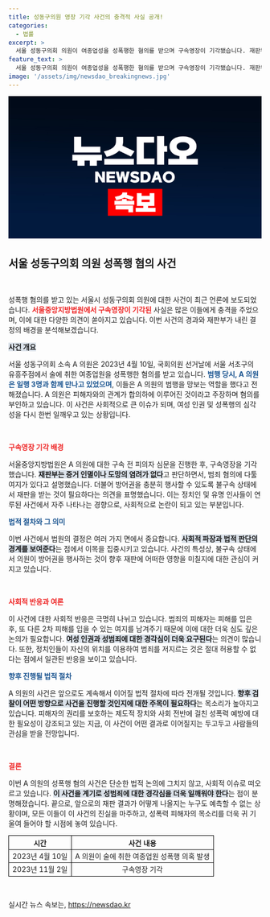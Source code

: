 ```yaml
---
title: 성동구의원 영장 기각 사건의 충격적 사실 공개!
categories:
  - 법률
excerpt: >
  서울 성동구의회 의원이 여종업성을 성폭행한 혐의를 받으며 구속영장이 기각됐습니다. 재판부는 방어권 보장을 이유로 불구속 결정을 내렸지만, 사건의 진실은 여전히 논란의 중심에 있습니다. 클릭해서 자세히 알아보세요!
feature_text: >
  서울 성동구의회 의원이 여종업성을 성폭행한 혐의를 받으며 구속영장이 기각됐습니다. 재판부는 방어권 보장을 이유로 불구속 결정을 내렸지만, 사건의 진실은 여전히 논란의 중심에 있습니다. 클릭해서 자세히 알아보세요!
image: '/assets/img/newsdao_breakingnews.jpg'
---
```


<p><img src="/assets/img/newsdao_breakingnews.jpg" alt="koreaapp 속보" /></p>

<h2 data-ke-size="size26">서울 성동구의회 의원 성폭행 혐의 사건</h2>

<p data-ke-size="size16">&nbsp;</p>

<p>성폭행 혐의를 받고 있는 서울시 성동구의회 의원에 대한 사건이 최근 언론에 보도되었습니다. <b><span style="color: #ee2323;">서울중앙지방법원에서 구속영장이 기각된</span></b> 사실은 많은 이들에게 충격을 주었으며, 이에 대한 다양한 의견이 쏟아지고 있습니다. 이번 사건의 경과와 재판부가 내린 결정의 배경을 분석해보겠습니다.</p>

<p><b><span style="background-color: #21538527;">사건 개요</span></b></p>

<p>서울 성동구의회 소속 A 의원은 2023년 4월 10일, 국회의원 선거날에 서울 서초구의 유흥주점에서 술에 취한 여종업원을 성폭행한 혐의를 받고 있습니다. <b><span style="color: #1a5490;">범행 당시, A 의원은 일행 3명과 함께 만나고 있었으며</span></b>, 이들은 A 의원의 범행을 망보는 역할을 했다고 전해졌습니다. A 의원은 피해자와의 관계가 합의하에 이루어진 것이라고 주장하며 혐의를 부인하고 있습니다. 이 사건은 사회적으로 큰 이슈가 되며, 여성 인권 및 성폭행의 심각성을 다시 한번 일깨우고 있는 상황입니다.</p>

<p data-ke-size="size16">&nbsp;</p>

<p><b><span style="color: #ee2323;">구속영장 기각 배경</span></b></p>

<p>서울중앙지방법원은 A 의원에 대한 구속 전 피의자 심문을 진행한 후, 구속영장을 기각했습니다. <b><span style="background-color: #21538527;">재판부는 증거 인멸이나 도망의 염려가 없다</span></b>고 판단하면서, 범죄 혐의에 다툴 여지가 있다고 설명했습니다. 더불어 방어권을 충분히 행사할 수 있도록 불구속 상태에서 재판을 받는 것이 필요하다는 의견을 표명했습니다. 이는 정치인 및 유명 인사들이 연루된 사건에서 자주 나타나는 경향으로, 사회적으로 논란이 되고 있는 부분입니다.</p>

<p><b><span style="color: #1a5490;">법적 절차와 그 의미</span></b></p>

<p>이번 사건에서 법원의 결정은 여러 가지 면에서 중요합니다. <b><span style="background-color: #21538527;">사회적 파장과 법적 판단의 경계를 보여준다</span></b>는 점에서 이목을 집중시키고 있습니다. 사건의 특성상, 불구속 상태에서 의원이 방어권을 행사하는 것이 향후 재판에 어떠한 영향을 미칠지에 대한 관심이 커지고 있습니다.</p>

<p data-ke-size="size16">&nbsp;</p>

<p><b><span style="color: #ee2323;">사회적 반응과 여론</span></b></p>

<p>이 사건에 대한 사회적 반응은 극명히 나뉘고 있습니다. 범죄의 피해자는 피해를 입은 후, 또 다른 2차 피해를 입을 수 있는 여지를 남겨주기 때문에 이에 대한 더욱 심도 깊은 논의가 필요합니다. <b><span style="background-color: #21538527;">여성 인권과 성범죄에 대한 경각심이 더욱 요구된다</span></b>는 의견이 많습니다. 또한, 정치인들이 자신의 위치를 이용하여 범죄를 저지르는 것은 절대 허용할 수 없다는 점에서 일관된 반응을 보이고 있습니다.</p>

<p><b><span style="color: #1a5490;">향후 진행될 법적 절차</span></b></p>

<p>A 의원의 사건은 앞으로도 계속해서 이어질 법적 절차에 따라 전개될 것입니다. <b><span style="background-color: #21538527;">향후 검찰이 어떤 방향으로 사건을 진행할 것인지에 대한 주목이 필요하다</span></b>는 목소리가 높아지고 있습니다. 피해자의 권리를 보호하는 제도적 장치와 사회 전반에 걸친 성폭력 예방에 대한 필요성이 강조되고 있는 지금, 이 사건이 어떤 결과로 이어질지는 두고두고 사람들의 관심을 받을 전망입니다.</p>

<p data-ke-size="size16">&nbsp;</p>

<p><b><span style="color: #ee2323;">결론</span></b></p>

<p>이번 A 의원의 성폭행 혐의 사건은 단순한 법적 논의에 그치지 않고, 사회적 이슈로 떠오르고 있습니다. <b><span style="background-color: #21538527;">이 사건을 계기로 성범죄에 대한 경각심을 더욱 일깨워야 한다</span></b>는 점이 분명해졌습니다. 끝으로, 앞으로의 재판 결과가 어떻게 나올지는 누구도 예측할 수 없는 상황이며, 모든 이들이 이 사건의 진실을 마주하고, 성폭력 피해자의 목소리를 더욱 귀 기울여 들어야 할 시점에 놓여 있습니다.</p>

<table style="width:100%; border-collapse: collapse;">
  <tr>
    <th style="border: 1px solid #000; text-align: center;">시간</th>
    <th style="border: 1px solid #000; text-align: center;">사건 내용</th>
  </tr>
  <tr>
    <td style="border: 1px solid #000; text-align: center;">2023년 4월 10일</td>
    <td style="border: 1px solid #000; text-align: center;">A 의원이 술에 취한 여종업원 성폭행 의혹 발생</td>
  </tr>
  <tr>
    <td style="border: 1px solid #000; text-align: center;">2023년 11월 2일</td>
    <td style="border: 1px solid #000; text-align: center;">구속영장 기각</td>
  </tr>
</table>

<p data-ke-size="size16">&nbsp;</p>
실시간 뉴스 속보는, <a href="https://newsdao.kr" rel="dofollow">https://newsdao.kr</a>


